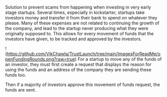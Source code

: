 Solution to prevent scams from happening when investing in very early stage startups. Several times, especially in kickstarter, startups take investors money and transfer it from their bank to spend on whatever they please. Many of these expenses are not related to continuing the growth of the company, and lead to the startup never producing what they were originally supposed to. This allows for every movement of funds that the investors have given, to be tracked and approved by the investors. 


!(https://github.com/VikChawla/TrustLaunch/tree/main/ImagesForReadMe/openFundingRounds.png?raw=true)
For a startup to move any of the funds of an investor, they must first create a request that displays the reason for using the funds and an address of the company they are sending these funds too. 

Then if a majority of investors approve this movement of funds request, the funds are sent. 


